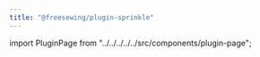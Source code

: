 ```yaml
---
title: "@freesewing/plugin-sprinkle"
---
```


import PluginPage from "../../../../../src/components/plugin-page";

<PluginPage plugin="sprinkle" />
